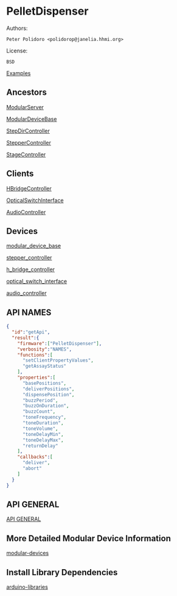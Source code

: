 # PelletDispenser

Authors:

    Peter Polidoro <polidorop@janelia.hhmi.org>

License:

    BSD

[Examples](./examples)

## Ancestors

[ModularServer](https://github.com/janelia-arduino/ModularServer)

[ModularDeviceBase](https://github.com/janelia-arduino/ModularDeviceBase)

[StepDirController](https://github.com/janelia-arduino/StepDirController)

[StepperController](https://github.com/janelia-arduino/StepperController)

[StageController](https://github.com/janelia-arduino/StageController)

## Clients

[HBridgeController](https://github.com/janelia-arduino/HBridgeController)

[OpticalSwitchInterface](https://github.com/janelia-arduino/OpticalSwitchInterface)

[AudioController](https://github.com/janelia-arduino/AudioController)

## Devices

[modular_device_base](https://github.com/janelia-modular-devices/modular_device_base.git)

[stepper_controller](https://github.com/janelia-modular-devices/stepper_controller.git)

[h_bridge_controller](https://github.com/janelia-modular-devices/h_bridge_controller.git)

[optical_switch_interface](https://github.com/janelia-modular-devices/optical_switch_interface.git)

[audio_controller](https://github.com/janelia-modular-devices/audio_controller.git)

## API NAMES

```json
{
  "id":"getApi",
  "result":{
    "firmware":["PelletDispenser"],
    "verbosity":"NAMES",
    "functions":[
      "setClientPropertyValues",
      "getAssayStatus"
    ],
    "properties":[
      "basePositions",
      "deliverPositions",
      "dispensePosition",
      "buzzPeriod",
      "buzzOnDuration",
      "buzzCount",
      "toneFrequency",
      "toneDuration",
      "toneVolume",
      "toneDelayMin",
      "toneDelayMax",
      "returnDelay"
    ],
    "callbacks":[
      "deliver",
      "abort"
    ]
  }
}
```

## API GENERAL

[API GENERAL](./api/)

## More Detailed Modular Device Information

[modular-devices](https://github.com/janelia-modular-devices/modular-devices)

## Install Library Dependencies

[arduino-libraries](https://github.com/janelia-arduino/arduino-libraries)
